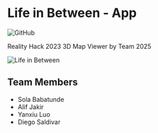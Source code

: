 # Life in Between - App

![GitHub](https://img.shields.io/github/license/Caerii/XRTrainRide?style=for-the-badge)

Reality Hack 2023 3D Map Viewer by Team 2025

![Life in Between](https://user-images.githubusercontent.com/88777150/212552159-72053ebc-b5e0-4a4b-ac0a-6187c429682b.gif)

## Team Members

- Sola Babatunde
- Alif Jakir
- Yanxiu Luo
- Diego Saldivar
